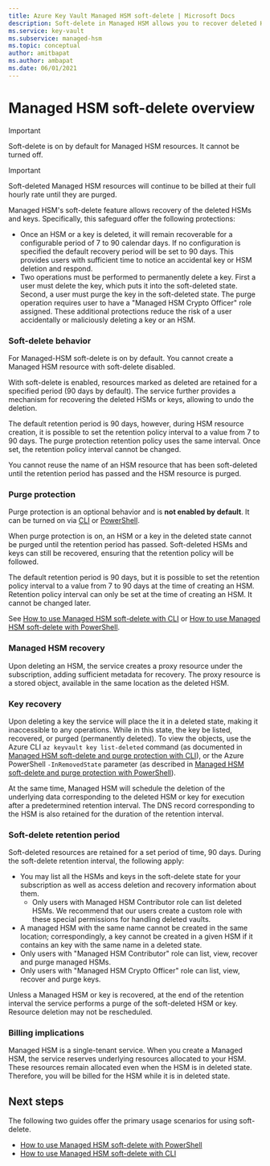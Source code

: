 ```yaml
---
title: Azure Key Vault Managed HSM soft-delete | Microsoft Docs
description: Soft-delete in Managed HSM allows you to recover deleted HSM instances and keys.
ms.service: key-vault
ms.subservice: managed-hsm
ms.topic: conceptual
author: amitbapat
ms.author: ambapat
ms.date: 06/01/2021
---
```


# Managed HSM soft-delete overview

> [!IMPORTANT]
> Soft-delete is on by default for Managed HSM resources. It cannot be turned off.

> [!IMPORTANT]
> Soft-deleted Managed HSM resources will continue to be billed at their full hourly rate until they are purged.

Managed HSM's soft-delete feature allows recovery of the deleted HSMs and keys. Specifically, this safeguard offer the following protections:

- Once an HSM or a key is deleted, it will remain recoverable for a configurable period of 7 to 90 calendar days. If no configuration is specified the default recovery period will be set to 90 days. This provides users with sufficient time to notice an accidental key or HSM deletion and respond.
- Two operations must be performed to permanently delete a key. First a user must delete the key, which puts it into the soft-deleted state. Second, a user must purge the key in the soft-deleted state. The purge operation requires user to have a "Managed HSM Crypto Officer" role assigned. These additional protections reduce the risk of a user accidentally or maliciously deleting a key or an HSM.


### Soft-delete behavior

For Managed-HSM soft-delete is on by default. You cannot create a Managed HSM resource with soft-delete disabled.

With soft-delete is enabled, resources marked as deleted are retained for a specified period (90 days by default). The service further provides a mechanism for recovering the deleted HSMs or keys, allowing to undo the deletion.

The default retention period is 90 days, however, during HSM resource creation, it is possible to set the retention policy interval to a value from 7 to 90 days. The purge protection retention policy uses the same interval. Once set, the retention policy interval cannot be changed.

You cannot reuse the name of an HSM resource that has been soft-deleted until the retention period has passed and the HSM resource is purged.

### Purge protection

Purge protection is an optional behavior and is **not enabled by default**. It can be turned on via [CLI](./recovery.md?tabs=azure-cli) or [PowerShell](./recovery.md?tabs=azure-powershell).

When purge protection is on, an HSM or a key in the deleted state cannot be purged until the retention period has passed. Soft-deleted HSMs and keys can still be recovered, ensuring that the retention policy will be followed.

The default retention period is 90 days, but it is possible to set the retention policy interval to a value from 7 to 90 days at the time of creating an HSM. Retention policy interval can only be set at the time of creating an HSM. It cannot be changed later.

See [How to use Managed HSM soft-delete with CLI](./recovery.md?tabs=azure-cli#managed-hsm-cli) or [How to use Managed HSM soft-delete with PowerShell](./recovery.md?tabs=azure-powershell#managed-hsm-powershell).

### Managed HSM recovery

Upon deleting an HSM, the service creates a proxy resource under the subscription, adding sufficient metadata for recovery. The proxy resource is a stored object, available in the same location as the deleted HSM. 

### Key recovery

Upon deleting a key the service will place the it in a deleted state, making it inaccessible to any  operations. While in this state, the key be listed, recovered, or purged (permanently deleted). To view the objects, use the Azure CLI `az keyvault key list-deleted` command (as documented in [Managed HSM soft-delete and purge protection with CLI](./recovery.md?tabs=azure-cli#keys-cli)), or the Azure PowerShell `-InRemovedState` parameter (as described in [Managed HSM soft-delete and purge protection with PowerShell](./recovery.md?tabs=azure-powershell#keys-powershell)).  

At the same time, Managed HSM will schedule the deletion of the underlying data corresponding to the deleted HSM or key for execution after a predetermined retention interval. The DNS record corresponding to the HSM is also retained for the duration of the retention interval.

### Soft-delete retention period

Soft-deleted resources are retained for a set period of time, 90 days. During the soft-delete retention interval, the following apply:

- You may list all the HSMs and keys in the soft-delete state for your subscription as well as access deletion and recovery information about them.
  - Only users with Managed HSM Contributor role can list deleted HSMs. We recommend that our users create a custom role with these special permissions for handling deleted vaults.
- A managed HSM with the same name cannot be created in the same location; correspondingly, a key cannot be created in a given HSM if it contains an key with the same name in a deleted state.
- Only users with "Managed HSM Contributor" role can list, view, recover and purge managed HSMs.
- Only users with "Managed HSM Crypto Officer" role can list, view, recover and purge keys.
  
Unless a Managed HSM or key is recovered, at the end of the retention interval the service performs a purge of the soft-deleted HSM or key. Resource deletion may not be rescheduled.

### Billing implications

Managed HSM is a single-tenant service. When you create a Managed HSM, the service reserves underlying resources allocated to your HSM. These resources remain allocated even when the HSM is in deleted state. Therefore, you will be billed for the HSM while it is in deleted state.

## Next steps

The following two guides offer the primary usage scenarios for using soft-delete.

- [How to use Managed HSM soft-delete with PowerShell](./recovery.md?tabs=azure-powershell) 
- [How to use Managed HSM soft-delete with CLI](./recovery.md?tabs=azure-cli)
